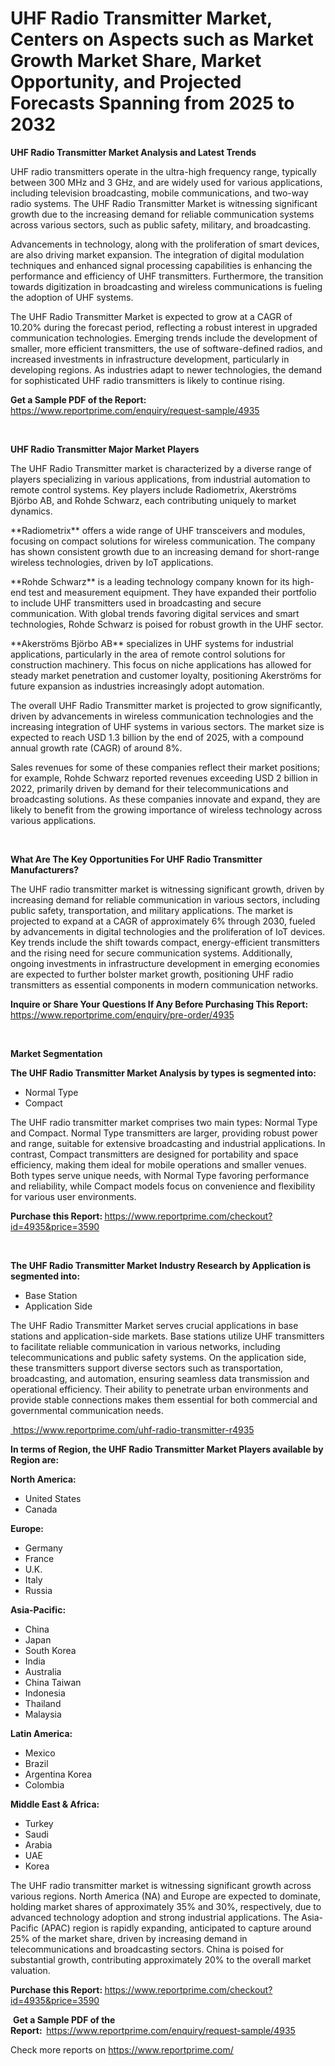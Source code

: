 <p><h1>UHF Radio Transmitter Market, Centers on Aspects such as Market Growth Market Share, Market Opportunity, and Projected Forecasts Spanning from 2025 to 2032</h1></p><p><strong>UHF Radio Transmitter Market Analysis and Latest Trends</strong></p>
<p><p>UHF radio transmitters operate in the ultra-high frequency range, typically between 300 MHz and 3 GHz, and are widely used for various applications, including television broadcasting, mobile communications, and two-way radio systems. The UHF Radio Transmitter Market is witnessing significant growth due to the increasing demand for reliable communication systems across various sectors, such as public safety, military, and broadcasting. </p><p>Advancements in technology, along with the proliferation of smart devices, are also driving market expansion. The integration of digital modulation techniques and enhanced signal processing capabilities is enhancing the performance and efficiency of UHF transmitters. Furthermore, the transition towards digitization in broadcasting and wireless communications is fueling the adoption of UHF systems.</p><p>The UHF Radio Transmitter Market is expected to grow at a CAGR of 10.20% during the forecast period, reflecting a robust interest in upgraded communication technologies. Emerging trends include the development of smaller, more efficient transmitters, the use of software-defined radios, and increased investments in infrastructure development, particularly in developing regions. As industries adapt to newer technologies, the demand for sophisticated UHF radio transmitters is likely to continue rising.</p></p>
<p><strong>Get a Sample PDF of the Report:&nbsp;</strong> <a href="https://www.reportprime.com/enquiry/request-sample/4935?utm_campaign=3062&utm_medium=2&utm_source=Github&utm_content=ia&utm_term=19032025&utm_id=uhf-radio-transmitter">https://www.reportprime.com/enquiry/request-sample/4935</a></p>
<p>&nbsp;</p>
<p><strong>UHF Radio Transmitter Major Market Players</strong></p>
<p><p>The UHF Radio Transmitter market is characterized by a diverse range of players specializing in various applications, from industrial automation to remote control systems. Key players include Radiometrix, Akerströms Björbo AB, and Rohde Schwarz, each contributing uniquely to market dynamics.</p><p>**Radiometrix** offers a wide range of UHF transceivers and modules, focusing on compact solutions for wireless communication. The company has shown consistent growth due to an increasing demand for short-range wireless technologies, driven by IoT applications. </p><p>**Rohde Schwarz** is a leading technology company known for its high-end test and measurement equipment. They have expanded their portfolio to include UHF transmitters used in broadcasting and secure communication. With global trends favoring digital services and smart technologies, Rohde Schwarz is poised for robust growth in the UHF sector.</p><p>**Akerströms Björbo AB** specializes in UHF systems for industrial applications, particularly in the area of remote control solutions for construction machinery. This focus on niche applications has allowed for steady market penetration and customer loyalty, positioning Akerströms for future expansion as industries increasingly adopt automation.</p><p>The overall UHF Radio Transmitter market is projected to grow significantly, driven by advancements in wireless communication technologies and the increasing integration of UHF systems in various sectors. The market size is expected to reach USD 1.3 billion by the end of 2025, with a compound annual growth rate (CAGR) of around 8%.</p><p>Sales revenues for some of these companies reflect their market positions; for example, Rohde Schwarz reported revenues exceeding USD 2 billion in 2022, primarily driven by demand for their telecommunications and broadcasting solutions. As these companies innovate and expand, they are likely to benefit from the growing importance of wireless technology across various applications.</p></p>
<p>&nbsp;</p>
<p><strong>What Are The Key Opportunities For UHF Radio Transmitter Manufacturers?</strong></p>
<p><p>The UHF radio transmitter market is witnessing significant growth, driven by increasing demand for reliable communication in various sectors, including public safety, transportation, and military applications. The market is projected to expand at a CAGR of approximately 6% through 2030, fueled by advancements in digital technologies and the proliferation of IoT devices. Key trends include the shift towards compact, energy-efficient transmitters and the rising need for secure communication systems. Additionally, ongoing investments in infrastructure development in emerging economies are expected to further bolster market growth, positioning UHF radio transmitters as essential components in modern communication networks.</p></p>
<p><strong>Inquire or Share Your Questions If Any Before Purchasing This Report:</strong> <a href="https://www.reportprime.com/enquiry/pre-order/4935?utm_campaign=3062&utm_medium=2&utm_source=Github&utm_content=ia&utm_term=19032025&utm_id=uhf-radio-transmitter">https://www.reportprime.com/enquiry/pre-order/4935</a></p>
<p>&nbsp;</p>
<p><strong>Market Segmentation</strong></p>
<p><strong>The UHF Radio Transmitter Market Analysis by types is segmented into:</strong></p>
<p><ul><li>Normal Type</li><li>Compact</li></ul></p>
<p><p>The UHF radio transmitter market comprises two main types: Normal Type and Compact. Normal Type transmitters are larger, providing robust power and range, suitable for extensive broadcasting and industrial applications. In contrast, Compact transmitters are designed for portability and space efficiency, making them ideal for mobile operations and smaller venues. Both types serve unique needs, with Normal Type favoring performance and reliability, while Compact models focus on convenience and flexibility for various user environments.</p></p>
<p><strong>Purchase this Report:&nbsp;</strong><a href="https://www.reportprime.com/checkout?id=4935&price=3590&utm_campaign=3062&utm_medium=2&utm_source=Github&utm_content=ia&utm_term=19032025&utm_id=uhf-radio-transmitter">https://www.reportprime.com/checkout?id=4935&price=3590</a></p>
<p>&nbsp;</p>
<p><strong>The UHF Radio Transmitter Market Industry Research by Application is segmented into:</strong></p>
<p><ul><li>Base Station</li><li>Application Side</li></ul></p>
<p><p>The UHF Radio Transmitter Market serves crucial applications in base stations and application-side markets. Base stations utilize UHF transmitters to facilitate reliable communication in various networks, including telecommunications and public safety systems. On the application side, these transmitters support diverse sectors such as transportation, broadcasting, and automation, ensuring seamless data transmission and operational efficiency. Their ability to penetrate urban environments and provide stable connections makes them essential for both commercial and governmental communication needs.</p></p>
<p><a href="https://www.reportprime.com/uhf-radio-transmitter-r4935?utm_campaign=3062&utm_medium=2&utm_source=Github&utm_content=ia&utm_term=19032025&utm_id=uhf-radio-transmitter">&nbsp;https://www.reportprime.com/uhf-radio-transmitter-r4935</a></p>
<p><strong>In terms of Region, the UHF Radio Transmitter Market Players available by Region are:</strong></p>
<p>
    <p> <strong> North America: </strong>
        <ul>
            <li>United States</li>
            <li>Canada</li>
        </ul>
        </p> 
    <p> <strong> Europe: </strong>
        <ul>
            <li>Germany</li>
            <li>France</li>
            <li>U.K.</li>
            <li>Italy</li>
            <li>Russia</li>
        </ul>
        </p> 
    <p> <strong> Asia-Pacific: </strong>
        <ul>
            <li>China</li>
            <li>Japan</li>
            <li>South Korea</li>
            <li>India</li>
            <li>Australia</li>
            <li>China Taiwan</li>
            <li>Indonesia</li>
            <li>Thailand</li>
            <li>Malaysia</li>
        </ul>
        </p> 
    <p> <strong> Latin America: </strong>
        <ul>
            <li>Mexico</li>
            <li>Brazil</li>
            <li>Argentina Korea</li>
            <li>Colombia</li>
        </ul>
        </p> 
    <p> <strong> Middle East & Africa: </strong>
        <ul>
            <li>Turkey</li>
            <li>Saudi</li>
            <li>Arabia</li>
            <li>UAE</li>
            <li>Korea</li>
        </ul>
    </p>
    </p>
<p><p>The UHF radio transmitter market is witnessing significant growth across various regions. North America (NA) and Europe are expected to dominate, holding market shares of approximately 35% and 30%, respectively, due to advanced technology adoption and strong industrial applications. The Asia-Pacific (APAC) region is rapidly expanding, anticipated to capture around 25% of the market share, driven by increasing demand in telecommunications and broadcasting sectors. China is poised for substantial growth, contributing approximately 20% to the overall market valuation.</p></p>
<p><strong>Purchase this Report: </strong><a href="https://www.reportprime.com/checkout?id=4935&price=3590&utm_campaign=3062&utm_medium=2&utm_source=Github&utm_content=ia&utm_term=19032025&utm_id=uhf-radio-transmitter">https://www.reportprime.com/checkout?id=4935&price=3590</a></p>
<p>&nbsp;<strong>Get a Sample PDF of the Report:&nbsp;&nbsp;</strong><a href="https://www.reportprime.com/enquiry/request-sample/4935?utm_campaign=3062&utm_medium=2&utm_source=Github&utm_content=ia&utm_term=19032025&utm_id=uhf-radio-transmitter">https://www.reportprime.com/enquiry/request-sample/4935</a></p>
<p><strong></strong></p>
<p>Check more reports on <a href="https://www.reportprime.com/?utm_campaign=3062&utm_medium=2&utm_source=Github&utm_content=ia&utm_term=19032025&utm_id=uhf-radio-transmitter">https://www.reportprime.com/</a></p>